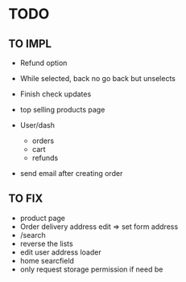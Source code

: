 # TODO


## TO IMPL

- Refund option
- While selected, back no go back but unselects
- Finish check updates
- top selling products page
- User/dash
    - orders
    - cart
    - refunds
 
 - send email after creating order
## TO FIX
- product page
- Order delivery address edit => set form address
- /search
- reverse the lists
- edit user address loader
- home searcfield
- only request storage permission if need be